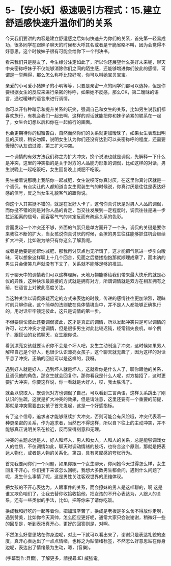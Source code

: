 # 5-【安小妖】极速吸引方程式：15.建立舒适感快速升温你们的关系

今天我们要讲的内容是建立舒适感之后如何快速升为你们的关系，首先第一轻易成功，很多同学在跟妹子聊天的时候都大呼其名或者是干脆省略不叫，因为会觉得不好意思，这个时候妹子很有可能会给你下一个判决书。

看来我们只是朋友了，今生缘分注定如此了，所以你还展望什么美好未来呢，聊天中亲密称呼妹子不仅能够消除你们之间的陌生感，还能够增进你们彼此的感情，可谓是一举两得，那么怎么称呼比较好呢，你可以叫她宝贝宝宝。

亲爱的小可爱小猪妹子的小明等等，只要是亲密一点的同学们都可以选择，但是你要根据女生的反应来进行亲密的称呼，如果她不反感，那么OK，第二暧昧的语言，通过暧昧的语言来进行调情。

你可以开各种暗示和提升关系的玩笑，强调自己和女生的关系，比如男生说我们都喜欢旅行，有机会我们一起去啊，这样的对话就能把你和妹子紧紧的联系在一起了，女生会幻想以后和你在一起旅行的画面。

也会更期待你的甜蜜告白，自然而然你们的关系就更加暧昧了，如果女生表现出明显的厌烦，稍安勿躁，说明女生认为你们还没有达到可以亲密称呼的程度，还需要慢慢的从友谊过渡，第三扩大冲突。

一个调情的有效方法我们称之为扩大冲突，换个说法也就是调侃，先解释一下什么是冲突，这里的冲突指的是关于对方的人品能力形象的调侃，比如这样的对话，男生说晚上一起吃饭吧，女生回复晚上减肥不吃饭。

男生接着说那晚上我陪你一起减肥，女生说哎呀你真讨厌，在这里你真讨厌就是一个调侃，有点尖让的人都知道当女生假装生气的时候说，你真讨厌是往往是表达好感的信号，反之当女生礼貌客气的跟你说。

你这个人其实挺不错的，就是在发好人卡了，这句你真讨厌是对男人人品的调侃，而你挺不错的则是对你人品的肯定，当交往发展到一定程度时，调侃往往是进一步拉近距离的信号，而客客气气的肯定反而有疏远关系的色彩。

言而发起一个冲突还不够，外面的气氛只是单方面开了一个头，调侃的关键是要你来我往不断的扩大，当女孩说你真讨厌的时候，会撩的男生往往能够抓住机会继续扩大冲突，比如说为啥只有你这么了解我呢。

或者是他要是能帮你减肥，那我再讨厌点也无所谓了，这才能把气氛进一步引向暧昧，可以想象这样聊上十几个回合，见面之后搂搂抱抱那就顺理成章了，而木讷的男生只会傻笑几声就没有下文了，关系就不能够足够的推进。

对于聊天中的调情我们可以这样理解，天地万物能够给我们带来最大快乐的就是心仪的异性，这种快乐最直接的方式就是拥有对方，所谓调情就是双方在相互拥有之前，在语言上对彼此高度关注。

当这种关注以调侃质疑否定的方式来表达的时候，传递的感情往往更加浓烈，暧昧时刻只聊你我，这个简单的法则放在具体情境当中，并不是人人都能够正确执行的，用对话牢牢锁定彼此，这只是调情的第一步。

不但要谈论彼此还要调侃彼此，这才是真正的调情，所以发起冲突只是可以调情的许可，过大冲突才是调情，但是很多男生对此比较迟钝，经常错失良机，举个例子，跟搭讪的女孩聊天，女生跟你说。

看到漂亮女孩就要认识你不会是个坏人吧，女生主动制造了冲突，这时候如果男人解释自己是个好人，也很少认识漂亮女孩子，这个聊天就无趣了，因为这样的对话平息了冲突，正确的回应可以是这样的，我呀。

遇到好人就是好人，遇到坏人就是坏人，这就看你是什么人了，聊你跟他的关系，且调侃他的角色，那女生就会回复你，那你看我是什么人呢，对方接招了，这时更要扩大冲突，你要这样说，你一看就是大好人，哎，我太肤浅了。

就会以貌取人，既调侃对方也调侃了自己，可以看到三言两语，这样关系跳出了刚认识的生疏，这就是扩大冲突的效果，但是请注意，这里还要有一个重要的前提，那就是冲突需要由女孩子首先发起，这是一个好感指标。

有了这个信号，追求者才能够继续扩大冲突，否则可能会有风险哦，冲突代表着一种更亲密的关系，作为追求者，当然巴不得这样，所以自下往上的主动冲突，并不能够真正说明关系在拉近，反而显得刻意和无理。

冲突的主题永远是人，好人和坏人，男人和女人，人和人的关系，总是能够调戏女人的性质，不仅调情如此，聊天时调动情绪的技巧，也符合这个原则，那就是把表达人物化，或者是人物的关系化，第四，具有灵犀感的夸张行为。

首先我要问你们一个问题，如果你跟一个女生聊天，你问她今天过得怎么样，女生回复不开心，你们接下来该怎么回呢，我想大多数男生都会问，遇到什么问题了呢，发生什么事情了呢，这是男性关注客观世界的思维体现。

把女孩的不开心表达为，人跟事件的关系，而会撩妹的男人是这样聊的，啊 这是谁又欺负咱们了，让我去替你收拾收拾他，把女孩的不开心表达为，人跟人的关系，还有一些类似的手法，比如，把等你来了请你吃饭。

换成我和好吃的一起等着你，把加班辛苦了，换成是老板是多么舍不得放你走啊，遇到赞美，比如你今天真帅，怎么回应更好呢，通常大家只会说谢谢，稍微好一些的回复是，听到表扬真开心，更好的回答则是，对啊。

不然怎么好意思站在你身边呢，对比一下就可以看出来了，谢谢只是表达礼貌的态度，真开心表达出了一点点情绪，也称之为贴情绪标签，不然怎么好意思站在你身边呢，表达出了情绪最为生动，嗯，(音樂)。

(字幕製作:貝爾)，了解更多，請搜尋:IEI 威強電。